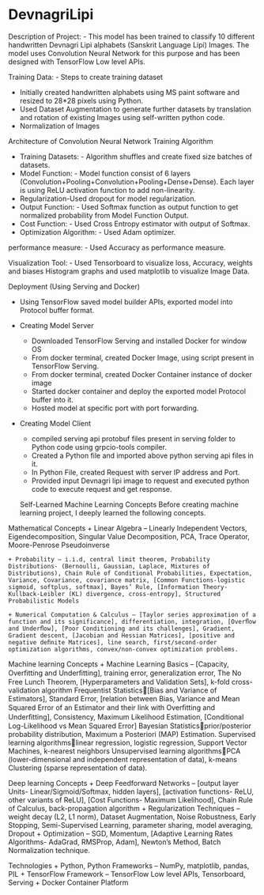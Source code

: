 # DevnagriLipi

Description of Project: - This model has been trained to classify 10 different handwritten Devnagri Lipi alphabets (Sanskrit Language Lipi) Images. The model uses Convolution Neural Network for this purpose and has been designed with TensorFlow Low level APIs.

Training Data: - Steps to create training dataset
+ Initially created handwritten alphabets using MS paint software and resized to 28*28 pixels using Python.
+ Used Dataset Augmentation to generate further datasets by translation and rotation of existing Images using self-written python code.
+ Normalization of Images


Architecture of Convolution Neural Network Training Algorithm
+ Training Datasets: - Algorithm shuffles and create fixed size batches of datasets.
+ Model Function: - Model function consist of 6 layers (Convolution+Pooling+Convolution+Pooling+Dense+Dense). Each layer is using ReLU activation function to add non-linearity.
+ Regularization-Used dropout for model regularization. 
+ Output Function: - Used Softmax function as output function to get normalized probability from Model Function Output.
+ Cost Function: - Used Cross Entropy estimator with output of Softmax.
+ Optimization Algorithm: - Used Adam optimizer.

performance measure: - Used Accuracy as performance measure.

Visualization Tool: - Used Tensorboard to visualize loss, Accuracy, weights and biases Histogram graphs and used matplotlib to visualize Image Data.


Deployment (Using Serving and Docker)
+ Using TensorFlow saved model builder APIs, exported model into Protocol buffer format.
+ Creating Model Server
  * Downloaded TensorFlow Serving and installed Docker for window OS
  * From docker terminal, created Docker Image, using script present in TensorFlow Serving.
  * From docker terminal, created Docker Container instance of docker image
  * Started docker container and deploy the exported model Protocol buffer into it.
  * Hosted model at specific port with port forwarding.
+ Creating Model Client
  * compiled serving api protobuf files present in serving folder to Python code using grpcio-tools compiler.
  * Created a Python file and imported above python serving api files in it.
  * In Python File, created Request with server IP address and Port. 
  * Provided input Devnagri lipi image to request and executed python code to execute request and get response.


  Self-Learned Machine Learning Concepts 
Before creating machine learning project, I deeply learned the following concepts.

Mathematical Concepts 
    + Linear Algebra – Linearly Independent Vectors, Eigendecomposition, Singular Value Decomposition, PCA, Trace Operator, Moore-Penrose Pseudoinverse

    + Probability – i.i.d, central limit theorem, Probability Distributions- (Bernoulli, Gaussian, Laplace, Mixtures of Distributions), Chain Rule of Conditional Probabilities, Expectation, Variance, Covariance, covariance matrix, [Common Functions-logistic sigmoid, softplus, softmax], Bayes’ Rule, [Information Theory-Kullback-Leibler (KL) divergence, cross-entropy], Structured Probabilistic Models

    + Numerical Computation & Calculus – [Taylor series approximation of a function and its significance], differentiation, integration, [Overﬂow and Underﬂow], [Poor Conditioning and its challenges], Gradient, Gradient descent, [Jacobian and Hessian Matrices], [positive and negative deﬁnite Matrices], line search, first/second-order optimization algorithms, convex/non-convex optimization problems.

Machine learning Concepts
    + Machine Learning Basics – [Capacity, Overﬁtting and Underﬁtting], training error, generalization error, The No Free Lunch Theorem, [Hyperparameters and Validation Sets], k-fold cross-validation algorithm
Frequentist Statistics[Bias and Variance of Estimators], Standard Error, [relation between Bias, Variance and Mean Squared Error of an Estimator and their link with Overﬁtting and Underﬁtting], Consistency, Maximum Likelihood Estimation, [Conditional Log-Likelihood vs Mean Squared Error]
Bayesian Statisticsprior/posterior probability distribution, Maximum a Posteriori (MAP) Estimation.
Supervised learning algorithmslinear regression, logistic regression, Support Vector Machines, k-nearest neighbors
Unsupervised learning algorithmsPCA (lower-dimensional and independent representation of data), k-means Clustering (sparse representation of data).

Deep learning Concepts
    + Deep Feedforward Networks – [output layer Units- Linear/Sigmoid/Softmax, hidden layers], [activation functions- ReLU, other variants of ReLU], [Cost Functions- Maximum Likelihood], Chain Rule of Calculus, back-propagation algorithm
    + Regularization Techniques – weight decay (L2, L1 norm), Dataset Augmentation, Noise Robustness, Early Stopping, Semi-Supervised Learning, parameter sharing, model averaging, Dropout
    + Optimization – SGD, Momentum, [Adaptive Learning Rates Algorithms- AdaGrad, RMSProp, Adam], Newton’s Method, Batch Normalization technique.

Technologies 
    + Python, Python Frameworks – NumPy, matplotlib, pandas, PIL
    + TensorFlow Framework – TensorFlow Low level APIs, Tensorboard, Serving
    + Docker Container Platform


